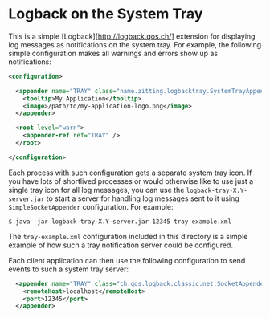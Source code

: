 Logback on the System Tray
==========================

This is a simple [Logback][http://logback.qos.ch/] extension for displaying log
messages as notifications on the system tray. For example, the following simple
configuration makes all warnings and errors show up as notifications:

```xml
<configuration>

  <appender name="TRAY" class="name.zitting.logbacktray.SystemTrayAppender">
    <tooltip>My Application</tooltip>
    <image>/path/to/my-application-logo.png</image>
  </appender>

  <root level="warn">
    <appender-ref ref="TRAY" />
  </root>

</configuration>
```

Each process with such configuration gets a separate system tray icon. If you
have lots of shortlived processes or would otherwise like to use just a single
tray icon for all log messages, you can use the `logback-tray-X.Y-server.jar`
to start a server for handling log messages sent to it using
`SimpleSocketAppender` configuration. For example:

    $ java -jar logback-tray-X.Y-server.jar 12345 tray-example.xml

The `tray-example.xml` configuration included in this directory is a simple
example of how such a tray notification server could be configured.

Each client application can then use the following configuration to send
events to such a system tray server:

```xml
  <appender name="TRAY" class="ch.qos.logback.classic.net.SocketAppender">
    <remoteHost>localhost</remoteHost>
    <port>12345</port>
  </appender>
```
